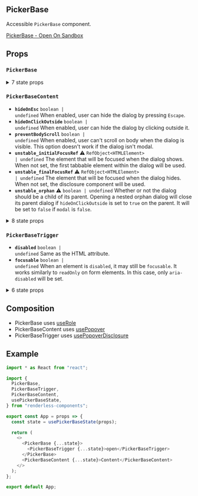## PickerBase

Accessible `PickerBase` component.

[PickerBase - Open On Sandbox](https://codesandbox.io/s/rsuxm)

## Props

<!-- Automatically generated -->

### `PickerBase`

<details><summary>7 state props</summary>
> These props are returned by the state hook. You can spread them into this component (`{...state}`) or pass them separately. You can also provide these props from your own state logic.

- **`visible`** <code>boolean</code> Whether it's visible or not.
- **`pickerId`** <code>string | undefined</code>

- **`dialogId`** <code>string | undefined</code>

- **`isDisabled`** <code>boolean | undefined</code>

- **`isReadOnly`** <code>boolean | undefined</code>

- **`segmentFocus`** <code>(() =&#62; void) | undefined</code>

- **`show`** <code>() =&#62; void</code> Changes the `visible` state to `true`

</details>

### `PickerBaseContent`

- **`hideOnEsc`** <code>boolean | undefined</code> When enabled, user can hide
  the dialog by pressing `Escape`.
- **`hideOnClickOutside`** <code>boolean | undefined</code> When enabled, user
  can hide the dialog by clicking outside it.
- **`preventBodyScroll`** <code>boolean | undefined</code> When enabled, user
  can't scroll on body when the dialog is visible. This option doesn't work if
  the dialog isn't modal.
- **`unstable_initialFocusRef`** <span title="Experimental">⚠️</span>
  <code>RefObject&#60;HTMLElement&#62; | undefined</code> The element that will
  be focused when the dialog shows. When not set, the first tabbable element
  within the dialog will be used.
- **`unstable_finalFocusRef`** <span title="Experimental">⚠️</span>
  <code>RefObject&#60;HTMLElement&#62; | undefined</code> The element that will
  be focused when the dialog hides. When not set, the disclosure component will
  be used.
- **`unstable_orphan`** <span title="Experimental">⚠️</span> <code>boolean |
undefined</code> Whether or not the dialog should be a child of its parent.
Opening a nested orphan dialog will close its parent dialog if
`hideOnClickOutside` is set to `true` on the parent. It will be set to `false`
if `modal` is `false`.
<details><summary>8 state props</summary>
> These props are returned by the state hook. You can spread them into this component (`{...state}`) or pass them separately. You can also provide these props from your own state logic.

- **`baseId`** <code>string</code> ID that will serve as a base for all the
  items IDs.
- **`visible`** <code>boolean</code> Whether it's visible or not.
- **`animated`** <code>number | boolean</code> If `true`, `animating` will be
  set to `true` when `visible` is updated. It'll wait for `stopAnimation` to be
  called or a CSS transition ends. If `animated` is set to a `number`,
  `stopAnimation` will be called only after the same number of milliseconds have
  passed.
- **`animating`** <code>boolean</code> Whether it's animating or not.
- **`stopAnimation`** <code>() =&#62; void</code> Stops animation. It's called
  automatically if there's a CSS transition.
- **`modal`** <code>boolean</code> Toggles Dialog's `modal` state.
  - Non-modal: `preventBodyScroll` doesn't work and focus is free.
  - Modal: `preventBodyScroll` is automatically enabled, focus is trapped within
    the dialog and the dialog is rendered within a `Portal` by default.
- **`hide`** <code>() =&#62; void</code> Changes the `visible` state to `false`
- **`dialogId`** <code>string | undefined</code>

</details>

### `PickerBaseTrigger`

- **`disabled`** <code>boolean | undefined</code> Same as the HTML attribute.
- **`focusable`** <code>boolean | undefined</code> When an element is
`disabled`, it may still be `focusable`. It works similarly to `readOnly` on
form elements. In this case, only `aria-disabled` will be set.
<details><summary>6 state props</summary>
> These props are returned by the state hook. You can spread them into this component (`{...state}`) or pass them separately. You can also provide these props from your own state logic.

- **`visible`** <code>boolean</code> Whether it's visible or not.
- **`baseId`** <code>string</code> ID that will serve as a base for all the
  items IDs.
- **`toggle`** <code>() =&#62; void</code> Toggles the `visible` state
- **`unstable_referenceRef`** <span title="Experimental">⚠️</span>
  <code>RefObject&#60;HTMLElement | null&#62;</code> The reference element.
- **`isDisabled`** <code>boolean | undefined</code>

- **`isReadOnly`** <code>boolean | undefined</code>

</details>

## Composition

- PickerBase uses [useRole](https://reakit.io/docs/role)
- PickerBaseContent uses [usePopover](https://reakit.io/docs/popover/)
- PickerBaseTrigger uses [usePopoverDisclosure](https://reakit.io/docs/popover/)

## Example

```js
import * as React from "react";

import {
  PickerBase,
  PickerBaseTrigger,
  PickerBaseContent,
  usePickerBaseState,
} from "renderless-components";

export const App = props => {
  const state = usePickerBaseState(props);

  return (
    <>
      <PickerBase {...state}>
        <PickerBaseTrigger {...state}>open</PickerBaseTrigger>
      </PickerBase>
      <PickerBaseContent {...state}>Content</PickerBaseContent>
    </>
  );
};

export default App;
```
